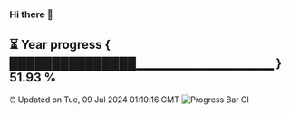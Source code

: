 ### Hi there 👋
⏳ Year progress { ███████████████▁▁▁▁▁▁▁▁▁▁▁▁▁▁▁ } 51.93 %
---
⏰ Updated on Tue, 09 Jul 2024 01:10:16 GMT
![Progress Bar CI](https://github.com/liununu/liununu/workflows/Progress%20Bar%20CI/badge.svg)
